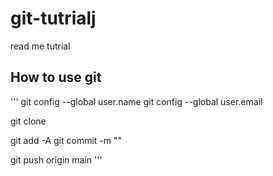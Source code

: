 # git-tutrialj
read me tutrial

## How to use git

'''
git config --global user.name <username>
git config --global user.email<email>

git clone <url>

git add -A
git commit -m "<memo>"

git push origin main
'''
 